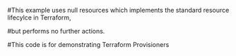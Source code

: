 #This example uses null resources which implements the standard resource lifecylce in Terraform,

#but performs no further actions.
 
#This code is for demonstrating Terraform Provisioners
